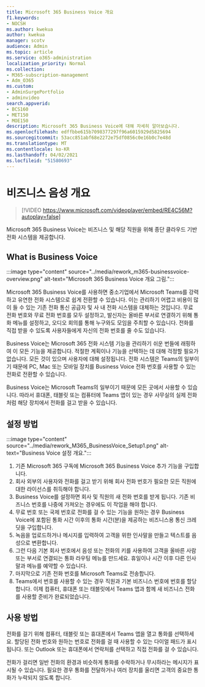 ```yaml
---
title: Microsoft 365 Business Voice 개요
f1.keywords:
- NOCSH
ms.author: kwekua
author: kwekua
manager: scotv
audience: Admin
ms.topic: article
ms.service: o365-administration
localization_priority: Normal
ms.collection:
- M365-subscription-management
- Adm_O365
ms.custom:
- AdminSurgePortfolio
- adminvideo
search.appverid:
- BCS160
- MET150
- MOE150
description: Microsoft 365 Business Voice에 대해 자세히 알아보습니다.
ms.openlocfilehash: edffbbe615b7098377297f96a6015929d5825694
ms.sourcegitcommit: 53acc851abf68e2272e75df0856c0e16b0c7e48d
ms.translationtype: MT
ms.contentlocale: ko-KR
ms.lasthandoff: 04/02/2021
ms.locfileid: "51580693"
---
```

# <a name="overview-of-business-voice"></a>비즈니스 음성 개요

> [!VIDEO https://www.microsoft.com/videoplayer/embed/RE4C56M?autoplay=false]

Microsoft 365 Business Voice는 비즈니스 및 해당 직원을 위해 종단 클라우드 기반 전화 시스템을 제공합니다.

## <a name="what-is-business-voice"></a>What is Business Voice

:::image type="content" source="../media/rework_m365-businessvoice-overview.png" alt-text="Microsoft 365 Business Voice 개요 그림.":::

Microsoft 365 Business Voice를 사용하면 중소기업에서 Microsoft Teams를 강력하고 유연한 전화 시스템으로 쉽게 전환할 수 있습니다. 이는 관리하기 어렵고 비용이 많이 들 수 있는 기존 전화 통신 공급자 및 사 내 전화 시스템을 대체하는 것입니다. 무료 전화 번호와 무료 전화 번호를 모두 설정하고, 발신자는 올바른 부서로 연결하기 위해 통화 메뉴를 설정하고, 오디오 회의를 통해 누구와도 모임을 주최할 수 있습니다. 전화를 직접 받을 수 있도록 사용자들에게 자신의 전화 번호를 줄 수도 있습니다.

Business Voice는 Microsoft 365 전화 시스템 기능을 관리하기 쉬운 번들에 래핑하여 이 모든 기능을 제공합니다. 적절한 계획이나 기능을 선택하는 데 대해 걱정할 필요가 없습니다. 모든 것이 있으며 사용자에 대해 설정됩니다. 전화 시스템은 Teams의 일부이기 때문에 PC, Mac 또는 모바일 장치를 Business Voice 전화 번호를 사용할 수 있는 전화로 전환할 수 있습니다.

Business Voice는 Microsoft Teams의 일부이기 때문에 모든 곳에서 사용할 수 있습니다. 따라서 휴대폰, 태블릿 또는 컴퓨터에 Teams 앱이 있는 경우 사무실의 실제 전화처럼 해당 장치에서 전화를 걸고 받을 수 있습니다.

## <a name="how-to-set-up"></a>설정 방법

:::image type="content" source="../media/rework_M365_BusinessVoice_Setup1.png" alt-text="Business Voice 설정 개요.":::

1. 기존 Microsoft 365 구독에 Microsoft 365 Business Voice 추가 기능을 구입합니다.
1. 회사 외부의 사용자와 전화를 걸고 받기 위해 회사 전화 번호가 필요한 모든 직원에 대한 라이선스를 취득해야 합니다.
1. Business Voice를 설정하면 회사 및 직원의 새 전화 번호를 받게 됩니다. 기존 비즈니스 번호를 나중에 가져오는 경우에도 이 작업을 해야 합니다.
1. 무료 번호 또는 국제 번호로 전화를 걸 수 있는 기능을 원하는 경우 Business Voice에 포함된 통화 시간 이후의 통화 시간(분)을 제공하는 비즈니스용 통신 크레딧을 구입합니다.
1. 녹음을 업로드하거나 메시지를 입력하여 고객을 위한 인사말을 만들고 텍스트를 음성으로 변환합니다.
1. 그런 다음 기본 회사 번호에서 음성 또는 전화의 키를 사용하여 고객을 올바른 사람 또는 부서로 연결되는 통화 라우팅 메뉴를 만드세요. 휴일이나 시간 이후 다른 인사말과 메뉴를 예약할 수 있습니다.
1. 마지막으로 기존 전화 번호를 Microsoft Teams로 전송합니다.
1. Teams에서 번호를 사용할 수 있는 경우 직원과 기본 비즈니스 번호에 번호를 할당합니다. 이제 컴퓨터, 휴대폰 또는 태블릿에서 Teams 앱과 함께 새 비즈니스 전화를 사용할 준비가 완료되었습니다.

## <a name="how-to-use"></a>사용 방법

전화를 걸기 위해 컴퓨터, 태블릿 또는 휴대폰에서 Teams 앱을 열고 통화를 선택하세요. 할당된 전화 번호와 원하는 번호로 전화를 걸 때 사용할 수 있는 다이얼 패드가 표시됩니다. 또는 Outlook 또는 휴대폰에서 연락처를 선택하고 직접 전화를 걸 수 있습니다.

전화가 걸리면 일반 전화의 환경과 비슷하게 통화를 수락하거나 무시하라는 메시지가 표시될 수 있습니다. 필요한 경우 통화를 전달하거나 여러 장치를 울리면 고객의 중요한 통화가 누락되지 않도록 합니다.